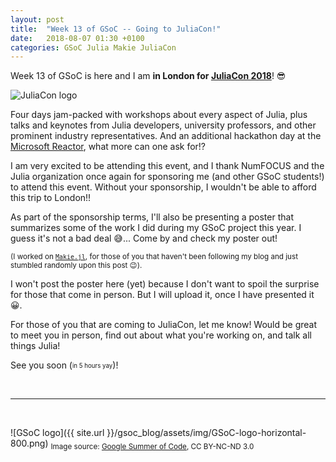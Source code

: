 ```yaml
---
layout: post
title:  "Week 13 of GSoC -- Going to JuliaCon!"
date:   2018-08-07 01:30 +0100
categories: GSoC Julia Makie JuliaCon
---
```


Week 13 of GSoC is here and I am **in London for [JuliaCon 2018](http://juliacon.org/2018/)**! 😎

![JuliaCon logo]({{site.url}}/gsoc_blog/assets/img/JuliaCon-logo.svg)

Four days jam-packed with workshops about every aspect of Julia, plus talks and keynotes from Julia developers, university professors, and other prominent industry representatives. And an additional hackathon day at the [Microsoft Reactor](https://developer.microsoft.com/en-us/reactor/), what more can one ask for!?

I am very excited to be attending this event, and I thank NumFOCUS and the Julia organization once again for sponsoring me (and other GSoC students!) to attend this event.
Without your sponsorship, I wouldn't be able to afford this trip to London!!

As part of the sponsorship terms, I'll also be presenting a poster that summarizes some of the work I did during my GSoC project this year. I guess it's not a bad deal 😅... Come by and check my poster out!

<sup>(I worked on [`Makie.jl`](https://github.com/JuliaPlots/Makie.jl/), for those of you that haven't been following my blog and just stumbled randomly upon this post 😉).

I won't post the poster here (yet) because I don't want to spoil the surprise for those that come in person. But I will upload it, once I have presented it 😀.

For those of you that are coming to JuliaCon, let me know!
Would be great to meet you in person, find out about what you're working on, and talk all things Julia!

See you soon (<sub><sup>in 5 hours yay</sup></sub>)!


<br>

---

<br>

![GSoC logo]({{ site.url }}/gsoc_blog/assets/img/GSoC-logo-horizontal-800.png)
<sub>Image source: [Google Summer of Code](https://developers.google.com/open-source/gsoc/resources/marketing#logos_and_artwork), CC BY-NC-ND 3.0</sub>
